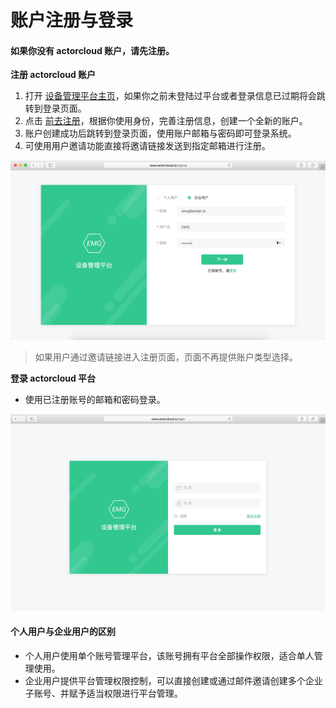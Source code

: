 # 账户注册与登录

#### 如果你没有 **actorcloud** 账户，请先注册。

**注册 actorcloud 账户**

1. 打开 [设备管理平台主页](http://www.actorcloud.io/)，如果你之前未登陆过平台或者登录信息已过期将会跳转到登录页面。
2. 点击 [前去注册](http://www.actorcloud.io/signup)，根据你使用身份，完善注册信息，创建一个全新的账户。
3. 账户创建成功后跳转到登录页面，使用账户邮箱与密码即可登录系统。
4. 可使用用户邀请功能直接将邀请链接发送到指定邮箱进行注册。

![](/assets/singup.png)

> 如果用户通过邀请链接进入注册页面，页面不再提供账户类型选择。


**登录 actorcloud 平台**

- 使用已注册账号的邮箱和密码登录。

![](/assets/login.png)


#### 个人用户与企业用户的区别
- 个人用户使用单个账号管理平台，该账号拥有平台全部操作权限，适合单人管理使用。
- 企业用户提供平台管理权限控制，可以直接创建或通过邮件邀请创建多个企业子账号、并赋予适当权限进行平台管理。
